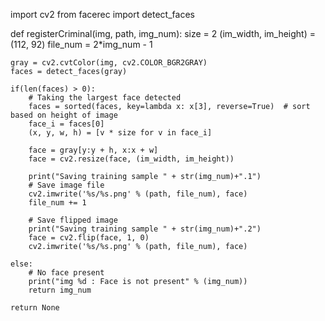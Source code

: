 import cv2
from facerec import detect_faces

def registerCriminal(img, path, img_num):
    size = 2
    (im_width, im_height) = (112, 92)
    file_num = 2*img_num - 1

    gray = cv2.cvtColor(img, cv2.COLOR_BGR2GRAY)
    faces = detect_faces(gray)

    if(len(faces) > 0):
        # Taking the largest face detected
        faces = sorted(faces, key=lambda x: x[3], reverse=True)  # sort based on height of image
        face_i = faces[0]
        (x, y, w, h) = [v * size for v in face_i]

        face = gray[y:y + h, x:x + w]
        face = cv2.resize(face, (im_width, im_height))

        print("Saving training sample " + str(img_num)+".1")
        # Save image file
        cv2.imwrite('%s/%s.png' % (path, file_num), face)
        file_num += 1

        # Save flipped image
        print("Saving training sample " + str(img_num)+".2")
        face = cv2.flip(face, 1, 0)
        cv2.imwrite('%s/%s.png' % (path, file_num), face)

    else:
        # No face present
        print("img %d : Face is not present" % (img_num))
        return img_num

    return None
